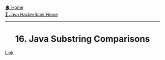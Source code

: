 [🏠 Home](../../../../README.md) <br/>
[🍵 Java HackerRank Home](../Java-HackerRank.md)

<hr/>

<h1 style="text-align: center">16. Java Substring Comparisons</h1>

[Link](https://www.hackerrank.com/challenges/java-string-reverse/problem)

```java
```